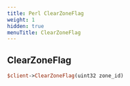 ```yaml
---
title: Perl ClearZoneFlag
weight: 1
hidden: true
menuTitle: ClearZoneFlag
---
```

## ClearZoneFlag
```perl
$client->ClearZoneFlag(uint32 zone_id)
```
